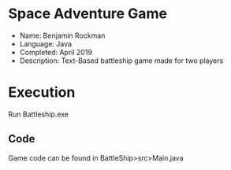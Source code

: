 # Space Adventure Game
* Name: Benjamin Rockman
* Language: Java
* Completed: April 2019
* Description: Text-Based battleship game made for two players

# Execution
Run Battleship.exe

## Code
Game code can be found in BattleShip>src>Main.java
